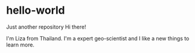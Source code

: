 # hello-world
Just another repository
Hi there!

I'm Liza from Thailand. I'm a expert geo-scientist and I like a new things to learn more.
